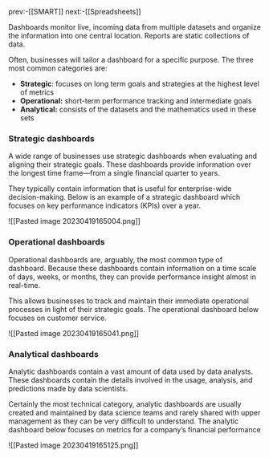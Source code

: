 prev:-[[SMART]]
next:-[[Spreadsheets]]

  

Dashboards monitor live, incoming data from multiple datasets and organize the information into one central location. Reports are static collections of data.

Often, businesses will tailor a dashboard for a specific purpose. The three most common categories are:
-   **Strategic**: focuses on long term goals and strategies at the highest level of metrics
-   **Operational:** short-term performance tracking and intermediate goals
-   **Analytical:** consists of the datasets and the mathematics used in these sets

### Strategic dashboards
A wide range of businesses use strategic dashboards when evaluating and aligning their strategic goals. These dashboards provide information over the longest time frame—from a single financial quarter to years.

They typically contain information that is useful for enterprise-wide decision-making. Below is an example of a strategic dashboard which focuses on key performance indicators (KPIs) over a year.

![[Pasted image 20230419165004.png]]

### Operational dashboards

Operational dashboards are, arguably, the most common type of dashboard. Because these dashboards contain information on a time scale of days, weeks, or months, they can provide performance insight almost in real-time. 

This allows businesses to track and maintain their immediate operational processes in light of their strategic goals. The operational dashboard below focuses on customer service.

![[Pasted image 20230419165041.png]]
### Analytical dashboards
Analytic dashboards contain a vast amount of data used by data analysts. These dashboards contain the details involved in the usage, analysis, and predictions made by data scientists. 

Certainly the most technical category, analytic dashboards are usually created and maintained by data science teams and rarely shared with upper management as they can be very difficult to understand. The analytic dashboard below focuses on metrics for a company’s financial performance

![[Pasted image 20230419165125.png]]